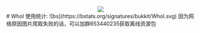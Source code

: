 <div align=center><img src="https://github.com/meteorOSS/WhoI/assets/61687266/7989318a-574d-434d-a041-26c009c7eff9"></div>
# WhoI
使用统计: 
![bs](https://bstats.org/signatures/bukkit/WhoI.svg)
因为网络原因图片爬取失败的话，可以加群653440235获取离线资源包
